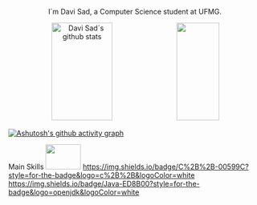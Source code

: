 <p align="center">I´m Davi Sad, a Computer Science student at UFMG.</p>
 
 
 <div align="center">
  <img width="49%" height="195px" src="https://github-readme-stats.vercel.app/api?username=DaviOSad&show_icons=true&hide=contribs,prs&cache_seconds=86400&theme=transparent"
 alt="Davi Sad´s github stats" /> 
  <img width="41%" height="195px" src="https://github-readme-stats.vercel.app/api/top-langs/?username=DaviOSad&layout=compact&hide_border=true&title_color=006aff&text_color=00bfbf&bg_color=0d1117" />
</div>

[![Ashutosh's github activity graph](https://github-readme-activity-graph.vercel.app/graph?username=DaviOSad&bg_color=0d1117&color=006aff&line=006aff&point=403d3d&area=true&hide_border=true)](https://github.com/ashutosh00710/github-readme-activity-graph)

Main Skills
<img width="70px" height="50px" src="https://img.shields.io/badge/C-00599C?style=for-the-badge&logo=c&logoColor=white"/>
https://img.shields.io/badge/C%2B%2B-00599C?style=for-the-badge&logo=c%2B%2B&logoColor=white
https://img.shields.io/badge/Java-ED8B00?style=for-the-badge&logo=openjdk&logoColor=white

